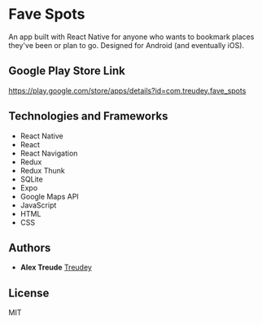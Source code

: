 # Fave Spots

An app built with React Native for anyone who wants to bookmark places they've been or plan to go. Designed for Android (and eventually iOS).

## Google Play Store Link
https://play.google.com/store/apps/details?id=com.treudey.fave_spots

## Technologies and Frameworks
* React Native
* React
* React Navigation
* Redux
* Redux Thunk
* SQLite
* Expo
* Google Maps API
* JavaScript
* HTML
* CSS

## Authors
* **Alex Treude**         [Treudey](https://github.com/Treudey)

## License
MIT

